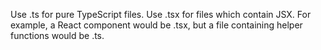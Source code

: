 Use .ts for pure TypeScript files.
Use .tsx for files which contain JSX.
For example, a React component would be .tsx, but a file containing helper functions would be .ts.